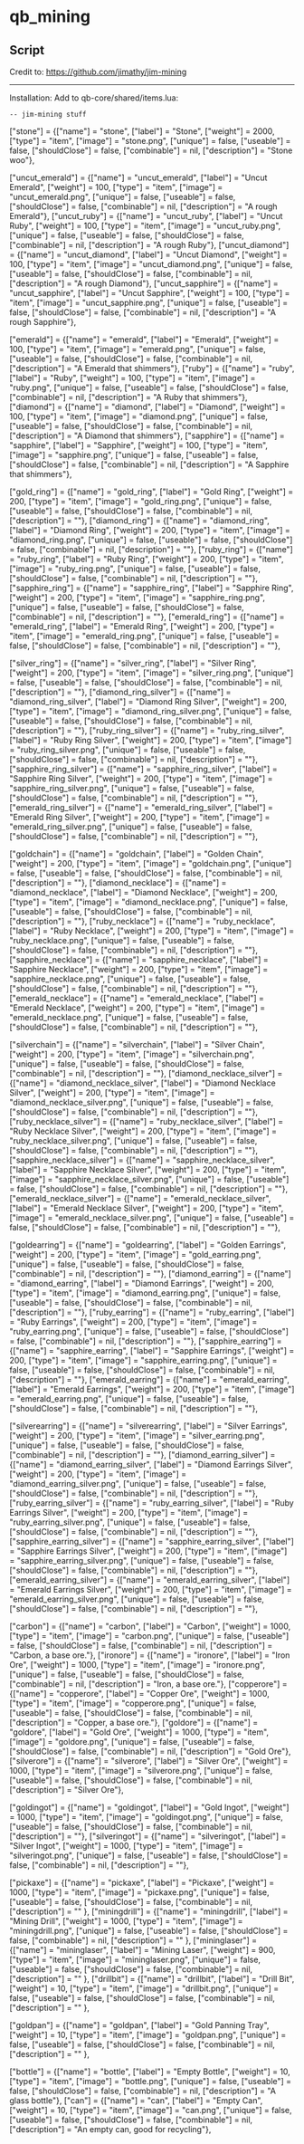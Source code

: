 # qb_mining
Script
--------------
Credit to: https://github.com/jimathy/jim-mining
____________________
Installation:
Add to qb-core/shared/items.lua:

	-- jim-mining stuff
["stone"] 		 	 			 = {["name"] = "stone",           				["label"] = "Stone",	 				["weight"] = 2000, 	    ["type"] = "item", 		["image"] = "stone.png", 				["unique"] = false, 	["useable"] = false, 	["shouldClose"] = false, ["combinable"] = nil,   ["description"] = "Stone woo"},

["uncut_emerald"] 				 = {["name"] = "uncut_emerald", 			  	["label"] = "Uncut Emerald", 			["weight"] = 100, 		["type"] = "item", 		["image"] = "uncut_emerald.png", 		["unique"] = false, 	["useable"] = false, 	["shouldClose"] = false, ["combinable"] = nil,   ["description"] = "A rough Emerald"},
["uncut_ruby"] 					 = {["name"] = "uncut_ruby", 			  	  	["label"] = "Uncut Ruby", 				["weight"] = 100, 		["type"] = "item", 		["image"] = "uncut_ruby.png", 			["unique"] = false, 	["useable"] = false, 	["shouldClose"] = false, ["combinable"] = nil,   ["description"] = "A rough Ruby"},
["uncut_diamond"] 				 = {["name"] = "uncut_diamond", 			  	["label"] = "Uncut Diamond", 			["weight"] = 100, 		["type"] = "item", 		["image"] = "uncut_diamond.png", 		["unique"] = false, 	["useable"] = false, 	["shouldClose"] = false, ["combinable"] = nil,   ["description"] = "A rough Diamond"},
["uncut_sapphire"] 				 = {["name"] = "uncut_sapphire", 			  	["label"] = "Uncut Sapphire", 			["weight"] = 100, 		["type"] = "item", 		["image"] = "uncut_sapphire.png", 		["unique"] = false, 	["useable"] = false, 	["shouldClose"] = false, ["combinable"] = nil,   ["description"] = "A rough Sapphire"},

["emerald"] 					 = {["name"] = "emerald", 			  	  		["label"] = "Emerald", 					["weight"] = 100, 		["type"] = "item", 		["image"] = "emerald.png", 				["unique"] = false, 	["useable"] = false, 	["shouldClose"] = false, ["combinable"] = nil,   ["description"] = "A Emerald that shimmers"},
["ruby"] 						 = {["name"] = "ruby", 			  	  			["label"] = "Ruby", 					["weight"] = 100, 		["type"] = "item", 		["image"] = "ruby.png", 				["unique"] = false, 	["useable"] = false, 	["shouldClose"] = false, ["combinable"] = nil,   ["description"] = "A Ruby that shimmers"},
["diamond"] 					 = {["name"] = "diamond", 			  	  		["label"] = "Diamond", 					["weight"] = 100, 		["type"] = "item", 		["image"] = "diamond.png", 				["unique"] = false, 	["useable"] = false, 	["shouldClose"] = false, ["combinable"] = nil,   ["description"] = "A Diamond that shimmers"},
["sapphire"] 					 = {["name"] = "sapphire", 			  	  		["label"] = "Sapphire",					["weight"] = 100, 		["type"] = "item", 		["image"] = "sapphire.png", 			["unique"] = false, 	["useable"] = false, 	["shouldClose"] = false, ["combinable"] = nil,   ["description"] = "A Sapphire that shimmers"},

["gold_ring"] 					 = {["name"] = "gold_ring", 			  	  	["label"] = "Gold Ring", 				["weight"] = 200, 		["type"] = "item", 		["image"] = "gold_ring.png", 			["unique"] = false, 	["useable"] = false, 	["shouldClose"] = false, ["combinable"] = nil,   ["description"] = ""},
["diamond_ring"] 				 = {["name"] = "diamond_ring", 			  	  	["label"] = "Diamond Ring", 			["weight"] = 200, 		["type"] = "item", 		["image"] = "diamond_ring.png", 		["unique"] = false, 	["useable"] = false, 	["shouldClose"] = false, ["combinable"] = nil,   ["description"] = ""},
["ruby_ring"] 					 = {["name"] = "ruby_ring", 			  	  	["label"] = "Ruby Ring", 				["weight"] = 200, 		["type"] = "item", 		["image"] = "ruby_ring.png", 			["unique"] = false, 	["useable"] = false, 	["shouldClose"] = false, ["combinable"] = nil,   ["description"] = ""},
["sapphire_ring"] 				 = {["name"] = "sapphire_ring", 			  	["label"] = "Sapphire Ring", 			["weight"] = 200, 		["type"] = "item", 		["image"] = "sapphire_ring.png", 		["unique"] = false, 	["useable"] = false, 	["shouldClose"] = false, ["combinable"] = nil,   ["description"] = ""},
["emerald_ring"] 				 = {["name"] = "emerald_ring", 			  	  	["label"] = "Emerald Ring", 			["weight"] = 200, 		["type"] = "item", 		["image"] = "emerald_ring.png", 		["unique"] = false, 	["useable"] = false, 	["shouldClose"] = false, ["combinable"] = nil,   ["description"] = ""},

["silver_ring"] 				 = {["name"] = "silver_ring", 			  		["label"] = "Silver Ring", 				["weight"] = 200, 		["type"] = "item", 		["image"] = "silver_ring.png", 			["unique"] = false, 	["useable"] = false, 	["shouldClose"] = false, ["combinable"] = nil,   ["description"] = ""},
["diamond_ring_silver"] 		 = {["name"] = "diamond_ring_silver", 		  	["label"] = "Diamond Ring Silver", 		["weight"] = 200, 		["type"] = "item", 		["image"] = "diamond_ring_silver.png", 	["unique"] = false, 	["useable"] = false, 	["shouldClose"] = false, ["combinable"] = nil,   ["description"] = ""},
["ruby_ring_silver"] 			 = {["name"] = "ruby_ring_silver", 			  	["label"] = "Ruby Ring Silver", 		["weight"] = 200, 		["type"] = "item", 		["image"] = "ruby_ring_silver.png", 	["unique"] = false, 	["useable"] = false, 	["shouldClose"] = false, ["combinable"] = nil,   ["description"] = ""},
["sapphire_ring_silver"] 		 = {["name"] = "sapphire_ring_silver", 		 	["label"] = "Sapphire Ring Silver", 	["weight"] = 200, 		["type"] = "item", 		["image"] = "sapphire_ring_silver.png", ["unique"] = false, 	["useable"] = false, 	["shouldClose"] = false, ["combinable"] = nil,   ["description"] = ""},
["emerald_ring_silver"] 		 = {["name"] = "emerald_ring_silver", 		  	["label"] = "Emerald Ring Silver", 		["weight"] = 200, 		["type"] = "item", 		["image"] = "emerald_ring_silver.png", 	["unique"] = false, 	["useable"] = false, 	["shouldClose"] = false, ["combinable"] = nil,   ["description"] = ""},

["goldchain"] 				 	 = {["name"] = "goldchain", 			  	  	["label"] = "Golden Chain", 			["weight"] = 200, 		["type"] = "item", 		["image"] = "goldchain.png", 			["unique"] = false, 	["useable"] = false, 	["shouldClose"] = false, ["combinable"] = nil,   ["description"] = ""},
["diamond_necklace"] 			 = {["name"] = "diamond_necklace", 			  	["label"] = "Diamond Necklace", 		["weight"] = 200, 		["type"] = "item", 		["image"] = "diamond_necklace.png", 	["unique"] = false, 	["useable"] = false, 	["shouldClose"] = false, ["combinable"] = nil,   ["description"] = ""},
["ruby_necklace"] 				 = {["name"] = "ruby_necklace", 			  	["label"] = "Ruby Necklace", 			["weight"] = 200, 		["type"] = "item", 		["image"] = "ruby_necklace.png", 		["unique"] = false, 	["useable"] = false, 	["shouldClose"] = false, ["combinable"] = nil,   ["description"] = ""},
["sapphire_necklace"] 			 = {["name"] = "sapphire_necklace", 			["label"] = "Sapphire Necklace", 		["weight"] = 200, 		["type"] = "item", 		["image"] = "sapphire_necklace.png", 	["unique"] = false, 	["useable"] = false, 	["shouldClose"] = false, ["combinable"] = nil,   ["description"] = ""},
["emerald_necklace"] 			 = {["name"] = "emerald_necklace", 			  	["label"] = "Emerald Necklace", 		["weight"] = 200, 		["type"] = "item", 		["image"] = "emerald_necklace.png", 	["unique"] = false, 	["useable"] = false, 	["shouldClose"] = false, ["combinable"] = nil,   ["description"] = ""},

["silverchain"] 				 = {["name"] = "silverchain", 			  	 	["label"] = "Silver Chain", 			["weight"] = 200, 		["type"] = "item", 		["image"] = "silverchain.png", 			["unique"] = false, 	["useable"] = false, 	["shouldClose"] = false, ["combinable"] = nil,   ["description"] = ""},
["diamond_necklace_silver"] 	 = {["name"] = "diamond_necklace_silver", 		["label"] = "Diamond Necklace Silver", 	["weight"] = 200, 		["type"] = "item", 		["image"] = "diamond_necklace_silver.png", 	["unique"] = false, 	["useable"] = false, 	["shouldClose"] = false, ["combinable"] = nil,   ["description"] = ""},
["ruby_necklace_silver"] 		 = {["name"] = "ruby_necklace_silver", 			["label"] = "Ruby Necklace Silver", 	["weight"] = 200, 		["type"] = "item", 		["image"] = "ruby_necklace_silver.png", 		["unique"] = false, 	["useable"] = false, 	["shouldClose"] = false, ["combinable"] = nil,   ["description"] = ""},
["sapphire_necklace_silver"] 	 = {["name"] = "sapphire_necklace_silver", 		["label"] = "Sapphire Necklace Silver", ["weight"] = 200, 		["type"] = "item", 		["image"] = "sapphire_necklace_silver.png", 	["unique"] = false, 	["useable"] = false, 	["shouldClose"] = false, ["combinable"] = nil,   ["description"] = ""},
["emerald_necklace_silver"] 	 = {["name"] = "emerald_necklace_silver", 		["label"] = "Emerald Necklace Silver", 	["weight"] = 200, 		["type"] = "item", 		["image"] = "emerald_necklace_silver.png", 	["unique"] = false, 	["useable"] = false, 	["shouldClose"] = false, ["combinable"] = nil,   ["description"] = ""},

["goldearring"] 				 = {["name"] = "goldearring", 				  	["label"] = "Golden Earrings", 			["weight"] = 200, 		["type"] = "item", 		["image"] = "gold_earring.png", 		["unique"] = false, 	["useable"] = false, 	["shouldClose"] = false, ["combinable"] = nil,   ["description"] = ""},
["diamond_earring"] 			 = {["name"] = "diamond_earring", 			  	["label"] = "Diamond Earrings", 		["weight"] = 200, 		["type"] = "item", 		["image"] = "diamond_earring.png", 		["unique"] = false, 	["useable"] = false, 	["shouldClose"] = false, ["combinable"] = nil,   ["description"] = ""},
["ruby_earring"] 				 = {["name"] = "ruby_earring", 			  		["label"] = "Ruby Earrings", 			["weight"] = 200, 		["type"] = "item", 		["image"] = "ruby_earring.png", 		["unique"] = false, 	["useable"] = false, 	["shouldClose"] = false, ["combinable"] = nil,   ["description"] = ""},
["sapphire_earring"] 			 = {["name"] = "sapphire_earring", 				["label"] = "Sapphire Earrings", 		["weight"] = 200, 		["type"] = "item", 		["image"] = "sapphire_earring.png", 	["unique"] = false, 	["useable"] = false, 	["shouldClose"] = false, ["combinable"] = nil,   ["description"] = ""},
["emerald_earring"] 			 = {["name"] = "emerald_earring", 			  	["label"] = "Emerald Earrings", 		["weight"] = 200, 		["type"] = "item", 		["image"] = "emerald_earring.png", 		["unique"] = false, 	["useable"] = false, 	["shouldClose"] = false, ["combinable"] = nil,   ["description"] = ""},

["silverearring"] 				 = {["name"] = "silverearring", 				["label"] = "Silver Earrings", 			["weight"] = 200, 		["type"] = "item", 		["image"] = "silver_earring.png", 		["unique"] = false, 	["useable"] = false, 	["shouldClose"] = false, ["combinable"] = nil,   ["description"] = ""},
["diamond_earring_silver"] 		 = {["name"] = "diamond_earring_silver", 		["label"] = "Diamond Earrings Silver", 	["weight"] = 200, 		["type"] = "item", 		["image"] = "diamond_earring_silver.png", 		["unique"] = false, 	["useable"] = false, 	["shouldClose"] = false, ["combinable"] = nil,   ["description"] = ""},
["ruby_earring_silver"] 		 = {["name"] = "ruby_earring_silver", 			["label"] = "Ruby Earrings Silver", 	["weight"] = 200, 		["type"] = "item", 		["image"] = "ruby_earring_silver.png", 		["unique"] = false, 	["useable"] = false, 	["shouldClose"] = false, ["combinable"] = nil,   ["description"] = ""},
["sapphire_earring_silver"] 	 = {["name"] = "sapphire_earring_silver", 		["label"] = "Sapphire Earrings Silver", ["weight"] = 200, 		["type"] = "item", 		["image"] = "sapphire_earring_silver.png", 	["unique"] = false, 	["useable"] = false, 	["shouldClose"] = false, ["combinable"] = nil,   ["description"] = ""},
["emerald_earring_silver"] 		 = {["name"] = "emerald_earring_silver", 		["label"] = "Emerald Earrings Silver", 	["weight"] = 200, 		["type"] = "item", 		["image"] = "emerald_earring_silver.png", 		["unique"] = false, 	["useable"] = false, 	["shouldClose"] = false, ["combinable"] = nil,   ["description"] = ""},

["carbon"] 					 	 = {["name"] = "carbon", 			  	  		["label"] = "Carbon", 					["weight"] = 1000, 		["type"] = "item", 		["image"] = "carbon.png", 				["unique"] = false, 	["useable"] = false, 	["shouldClose"] = false, ["combinable"] = nil,   ["description"] = "Carbon, a base ore."},
["ironore"] 					 = {["name"] = "ironore", 			  	  		["label"] = "Iron Ore", 				["weight"] = 1000, 		["type"] = "item", 		["image"] = "ironore.png", 				["unique"] = false, 	["useable"] = false, 	["shouldClose"] = false, ["combinable"] = nil,   ["description"] = "Iron, a base ore."},
["copperore"] 					 = {["name"] = "copperore", 			  	  	["label"] = "Copper Ore", 				["weight"] = 1000, 		["type"] = "item", 		["image"] = "copperore.png", 			["unique"] = false, 	["useable"] = false, 	["shouldClose"] = false, ["combinable"] = nil,   ["description"] = "Copper, a base ore."},
["goldore"] 					 = {["name"] = "goldore", 			  	  		["label"] = "Gold Ore", 				["weight"] = 1000, 		["type"] = "item", 		["image"] = "goldore.png", 				["unique"] = false, 	["useable"] = false, 	["shouldClose"] = false, ["combinable"] = nil,   ["description"] = "Gold Ore"},
["silverore"] 					 = {["name"] = "silverore", 			  	  	["label"] = "Silver Ore", 				["weight"] = 1000, 		["type"] = "item", 		["image"] = "silverore.png", 			["unique"] = false, 	["useable"] = false, 	["shouldClose"] = false, ["combinable"] = nil,   ["description"] = "Silver Ore"},

["goldingot"] 					 = {["name"] = "goldingot", 			  	  	["label"] = "Gold Ingot", 				["weight"] = 1000, 		["type"] = "item", 		["image"] = "goldingot.png", 			["unique"] = false, 	["useable"] = false, 	["shouldClose"] = false, ["combinable"] = nil,   ["description"] = ""},
["silveringot"] 				 = {["name"] = "silveringot", 			  	  	["label"] = "Silver Ingot", 			["weight"] = 1000, 		["type"] = "item", 		["image"] = "silveringot.png", 			["unique"] = false, 	["useable"] = false, 	["shouldClose"] = false, ["combinable"] = nil,   ["description"] = ""},

["pickaxe"] 					 = {["name"] = "pickaxe", 			  	  		["label"] = "Pickaxe", 					["weight"] = 1000, 		["type"] = "item", 		["image"] = "pickaxe.png", 				["unique"] = false, 	["useable"] = false, 	["shouldClose"] = false, ["combinable"] = nil,   ["description"] = "" },
["miningdrill"] 				 = {["name"] = "miningdrill", 			  	  	["label"] = "Mining Drill", 			["weight"] = 1000, 		["type"] = "item", 		["image"] = "miningdrill.png", 			["unique"] = false, 	["useable"] = false, 	["shouldClose"] = false, ["combinable"] = nil,   ["description"] = "" },
["mininglaser"] 				 = {["name"] = "mininglaser", 			  	  	["label"] = "Mining Laser", 			["weight"] = 900, 		["type"] = "item", 		["image"] = "mininglaser.png", 			["unique"] = false, 	["useable"] = false, 	["shouldClose"] = false, ["combinable"] = nil,   ["description"] = "" },
["drillbit"] 					 = {["name"] = "drillbit", 			  	  		["label"] = "Drill Bit", 				["weight"] = 10, 		["type"] = "item", 		["image"] = "drillbit.png", 			["unique"] = false, 	["useable"] = false, 	["shouldClose"] = false, ["combinable"] = nil,   ["description"] = "" },

["goldpan"] 					 = {["name"] = "goldpan", 			  	  		["label"] = "Gold Panning Tray", 		["weight"] = 10, 		["type"] = "item", 		["image"] = "goldpan.png", 				["unique"] = false, 	["useable"] = false, 	["shouldClose"] = false, ["combinable"] = nil,   ["description"] = "" },

["bottle"] 						 = {["name"] = "bottle", 			  	  		["label"] = "Empty Bottle", 			["weight"] = 10, 		["type"] = "item", 		["image"] = "bottle.png", 				["unique"] = false, 	["useable"] = false, 	["shouldClose"] = false, ["combinable"] = nil,   ["description"] = "A glass bottle"},
["can"] 						 = {["name"] = "can", 			  	  			["label"] = "Empty Can", 				["weight"] = 10, 		["type"] = "item", 		["image"] = "can.png", 					["unique"] = false, 	["useable"] = false, 	["shouldClose"] = false, ["combinable"] = nil,   ["description"] = "An empty can, good for recycling"},
